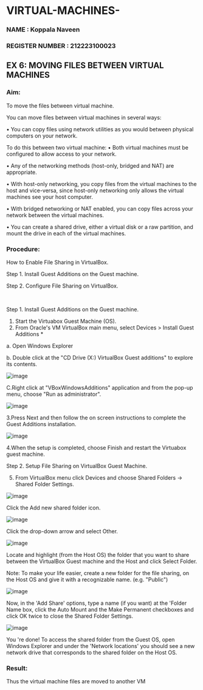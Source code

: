 # VIRTUAL-MACHINES-
### NAME : Koppala Naveen
### REGISTER NUMBER : 212223100023
## EX 6: MOVING FILES BETWEEN VIRTUAL MACHINES

### Aim: 

To move the files between virtual machine. 

You can move files between virtual machines in several ways: 

• You can copy files using network utilities as you would between physical computers on your network.

To do this between two virtual machine: • Both virtual machines must be configured to allow access to your network. 


• Any of the networking methods (host-only, bridged and NAT) are appropriate.

• With host-only networking, you copy files from the virtual machines to the host and vice-versa, since host-only networking only allows the virtual machines see your host computer.

• With bridged networking or NAT enabled, you can copy files across your network between the virtual machines.

• You can create a shared drive, either a virtual disk or a raw partition, and mount the drive in each of the virtual machines.

### Procedure: 
How to Enable File Sharing in VirtualBox. 

Step 1. Install Guest Additions on the Guest machine. 

Step 2. Configure File Sharing on VirtualBox.

<br>

Step 1. Install Guest Additions on the Guest machine.

1. Start the Virtuabox Guest Machine (OS).
2. From Oracle's VM VirtualBox main menu, select Devices > Install Guest Additions *

a. Open Windows Explorer


b. Double click at the "CD Drive (X:) VirtualBox Guest additions" to explore its contents.

![image](https://github.com/user-attachments/assets/4aef06f8-bf3e-43c8-aa8a-fd29a836e427)


C.Right click at "VBoxWindowsAdditions" application and from the pop-up menu, choose "Run as administrator".

![image](https://github.com/user-attachments/assets/2e310381-979b-485e-b1b1-1b606418cdcc)

3.Press Next and then follow the on screen instructions to complete the Guest Additions installation.

![image](https://github.com/user-attachments/assets/a5939d0b-2473-4a85-869b-7875461fc89b)


4.When the setup is completed, choose Finish and restart the Virtuabox guest machine.

Step 2. Setup File Sharing on VirtualBox Guest Machine.

5. From VirtualBox menu click Devices and choose Shared Folders -> Shared Folder Settings.

![image](https://github.com/user-attachments/assets/cdf7cbbc-28d2-4ad6-93a2-29a291ffd74d)

Click the Add new shared folder icon.

![image](https://github.com/user-attachments/assets/a875dbc2-3c7d-46ba-8de3-e8bae26e5756)

Click the drop-down arrow and select Other.

![image](https://github.com/user-attachments/assets/d57c14b7-ed7e-4634-ae01-f0701d8eac25)

Locate and highlight (from the Host OS) the folder that you want to share between the VirtualBox Guest machine and the Host and click Select Folder. 

Note: To make your life easier, create a new folder for the file sharing, on the Host OS and give it with a recognizable name. (e.g. "Public")

![image](https://github.com/user-attachments/assets/e9488467-9c16-46da-83d6-76b399ed92ec)

Now, in the 'Add Share' options, type a name (if you want) at the 'Folder Name box, click the Auto Mount and the Make Permanent checkboxes and click OK twice to close the Shared Folder Settings.

![image](https://github.com/user-attachments/assets/01cf9664-60ef-4e38-b059-17ba6761759c)

You 're done! To access the shared folder from the Guest OS, open Windows Explorer and under the 'Network locations' you should see a new network drive that corresponds to the shared folder on the Host OS.

### Result:

Thus the virtual machine files are moved to another VM
